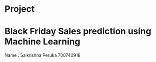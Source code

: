 # Project
# Black Friday Sales prediction using Machine Learning
Name : Saikrishna Peruka 700740918
